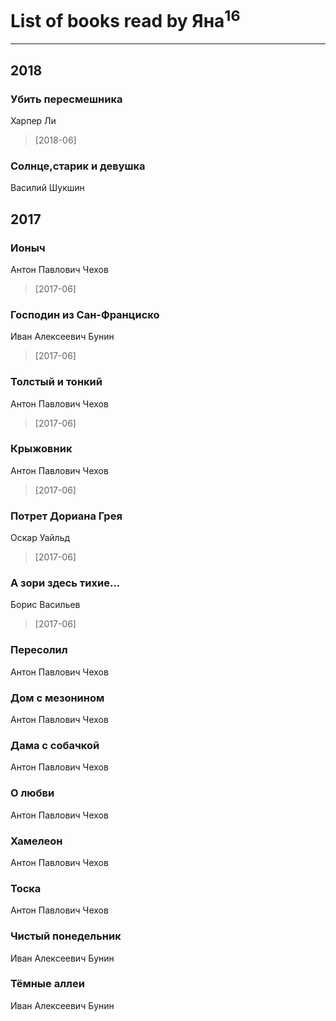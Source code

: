 # List of books read by Яна<sup>16</sup>
---

## 2018

### Убить пересмешника
Харпер Ли
> [2018-06] 


### Солнце,старик и девушка
Василий Шукшин



## 2017

### Ионыч
Антон Павлович Чехов
> [2017-06] 


### Господин из Сан-Франциско
Иван Алексеевич Бунин
> [2017-06] 


### Толстый и тонкий
Антон Павлович Чехов
> [2017-06] 


### Крыжовник
Антон Павлович Чехов
> [2017-06] 


### Потрет Дориана Грея
Оскар Уайльд
> [2017-06] 


### А зори здесь тихие...
Борис Васильев
> [2017-06] 


### Пересолил
Антон Павлович Чехов


### Дом с мезонином
Антон Павлович Чехов


### Дама с собачкой
Антон Павлович Чехов


### О любви
Антон Павлович Чехов


### Хамелеон
Антон Павлович Чехов


### Тоска
Антон Павлович Чехов


### Чистый понедельник
Иван Алексеевич Бунин


### Тёмные аллеи
Иван Алексеевич Бунин



